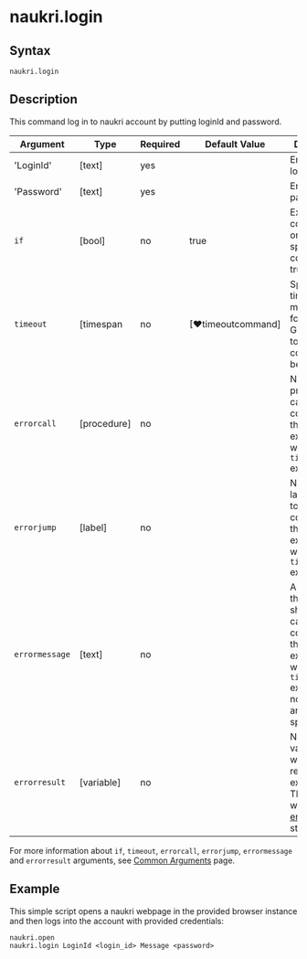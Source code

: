 # naukri.login

## Syntax

```G1ANT
naukri.login
```

## Description

This command log in to naukri account by putting loginId and password.

| Argument | Type | Required | Default Value | Description |
| -------- | ---- | -------- | ------------- | ----------- |
|'LoginId' |[text]|   yes    |                                                                           |Enter your login ID.        |
|'Password'        | [text]     |yes       |                                                             |Enter your password.        |
| `if`             | [bool]     | no       | true                                                        | Executes the command only if a specified condition is true   |
| `timeout`        | [timespan  | no       | [♥timeoutcommand]| Specifies time in milliseconds for G1ANT.Robot to wait for the command to be executed |
| `errorcall`      | [procedure]| no       |                                                             | Name of a procedure to call when the command throws an exception or when a given `timeout` expires |
| `errorjump`      | [label]    | no       |                                                             | Name of the label to jump to when the command throws an exception or when a given `timeout` expires |
| `errormessage`   | [text]     | no       |                                                             | A message that will be shown in case the command throws an exception or when a given `timeout` expires, and no `errorjump` argument is specified |
| `errorresult`    | [variable] | no       |                                                             | Name of a variable that will store the returned exception. The variable will be of [error](https://manual.g1ant.com/link/G1ANT.Language/G1ANT.Language/Structures/ErrorStructure.md) structure  |

For more information about `if`, `timeout`, `errorcall`, `errorjump`, `errormessage` and `errorresult` arguments, see [Common Arguments](https://manual.g1ant.com/link/G1ANT.Manual/appendices/common-arguments.md) page.

## Example

This simple script opens a naukri webpage in the provided browser instance and then logs into the account with provided credentials:

```G1ANT
naukri.open
naukri.login LoginId <login_id> Message <password> 

```
